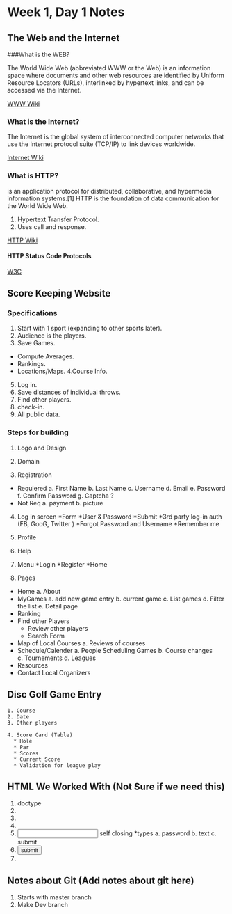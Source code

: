  # Week 1, Day 1 Notes

 ## The Web and the Internet

 ###What is the WEB?

The World Wide Web (abbreviated WWW or the Web) is an information space where documents and other web resources are identified by Uniform Resource Locators (URLs), interlinked by hypertext links, and can be accessed via the Internet.

[WWW Wiki](https://en.wikipedia.org/wiki/World_Wide_Web)

### What is the Internet?

The Internet is the global system of interconnected computer networks that use the Internet protocol suite (TCP/IP) to link devices worldwide.

[Internet Wiki](https://en.wikipedia.org/wiki/Internet)

### What is HTTP?

 is an application protocol for distributed, collaborative, and hypermedia information systems.[1] HTTP is the foundation of data communication for the World Wide Web.

1. Hypertext Transfer Protocol.
2. Uses call and response.

[HTTP Wiki](https://en.wikipedia.org/wiki/Hypertext_Transfer_Protocol)

#### HTTP Status Code Protocols

[W3C](https://www.w3.org/Protocols/rfc2616/rfc2616-sec10.html)

## Score Keeping Website

### Specifications

1. Start with 1 sport (expanding to other sports later).
2. Audience is the players.
3. Save Games.
  * Compute Averages.
  * Rankings.
  * Locations/Maps.
4.Course Info.
5. Log in.
6. Save distances of individual throws.  
7. Find other players.
8. check-in.
9. All public data.

### Steps for building

1. Logo and Design

2. Domain

3. Registration
  * Requiered
      a. First Name
      b. Last Name
      c. Username
      d. Email
      e. Password
      f. Confirm Password
      g. Captcha ?
  * Not Req
    a. payment
    b. picture    

4.  Log in screen
  *Form
    *User & Password
    *Submit 
  *3rd party log-in auth (FB, GooG, Twitter )
  *Forgot Password and Username
  *Remember me 
  
5. Profile

6. Help

7. Menu
  *Login
  *Register
  *Home

8. Pages
  * Home
    a. About
  * MyGames
    a. add new game entry
    b. current game
    c. List games
    d. Filter the list
    e. Detail page
  * Ranking
  * Find other Players
    * Review other players
    * Search Form
  * Map of Local Courses
    a. Reviews of courses
  * Schedule/Calender
    a. People Scheduling Games
    b. Course changes  
    c. Tournements
    d. Leagues 
 * Resources  
 * Contact Local Organizers 


 ## Disc Golf Game Entry

    1. Course
    2. Date
    3. Other players

    4. Score Card (Table)
      * Hole
      * Par
      * Scores
      * Current Score
      * Validation for league play
  
## HTML We Worked With (Not Sure if we need this)

1. doctype
2. <html></html>
3. <title></title>
4. <body></body>
5. <input type="password"> self closing
  *types
    a. password
    b. text
    c. submit
6. <button type="submit">submit</button>
7. <a href="#"></a>

## Notes about Git (Add notes about git here)

  1. Starts with master branch
  2. Make Dev branch





















